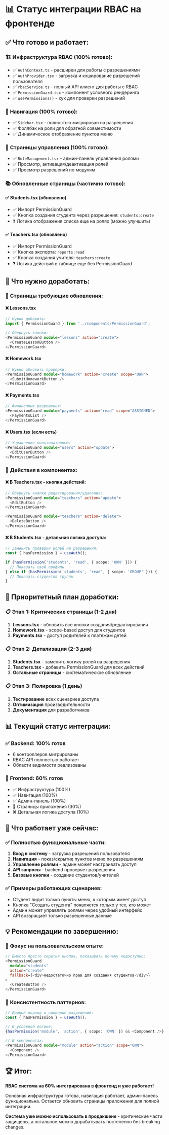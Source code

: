# 📊 Статус интеграции RBAC на фронтенде

## ✅ **Что готово и работает:**

### 🏗️ **Инфраструктура RBAC (100% готово):**
- ✅ `AuthContext.ts` - расширен для работы с разрешениями
- ✅ `AuthProvider.tsx` - загрузка и кэширование разрешений пользователя
- ✅ `rbacService.ts` - полный API клиент для работы с RBAC
- ✅ `PermissionGuard.tsx` - компонент условного рендеринга
- ✅ `usePermissions()` - хук для проверки разрешений

### 🧭 **Навигация (100% готово):**
- ✅ `Sidebar.tsx` - полностью мигрирован на разрешения
- ✅ Фоллбэк на роли для обратной совместимости
- ✅ Динамическое отображение пунктов меню

### 📄 **Страницы управления (100% готово):**
- ✅ `RoleManagement.tsx` - админ-панель управления ролями
- ✅ Просмотр, активация/деактивация ролей
- ✅ Просмотр разрешений по модулям

### 📚 **Обновленные страницы (частично готово):**

#### ✅ **Students.tsx (обновлено)**
- ✅ Импорт PermissionGuard
- ✅ Кнопка создания студента через разрешения: `students:create`
- ❓ Логика отображения списка еще на ролях (можно улучшить)

#### ✅ **Teachers.tsx (обновлено)**  
- ✅ Импорт PermissionGuard
- ✅ Кнопка экспорта: `reports:read`
- ✅ Кнопка создания учителя: `teachers:create`
- ❓ Логика действий в таблице еще без PermissionGuard

## 🔄 **Что нужно доработать:**

### 📄 **Страницы требующие обновления:**

#### ❌ **Lessons.tsx**
```typescript
// Нужно добавить:
import { PermissionGuard } from '../components/PermissionGuard';

// Обернуть кнопки:
<PermissionGuard module="lessons" action="create">
  <CreateLessonButton />
</PermissionGuard>
```

#### ❌ **Homework.tsx**
```typescript
// Нужно обновить проверки:
<PermissionGuard module="homework" action="create" scope="OWN">
  <SubmitHomeworkButton />
</PermissionGuard>
```

#### ❌ **Payments.tsx**
```typescript
// Финансовые разрешения:
<PermissionGuard module="payments" action="read" scope="ASSIGNED">
  <PaymentsList />
</PermissionGuard>
```

#### ❌ **Users.tsx (если есть)**
```typescript
// Управление пользователями:
<PermissionGuard module="users" action="update">
  <EditUserButton />
</PermissionGuard>
```

### 🔧 **Действия в компонентах:**

#### ❌ **В Teachers.tsx - кнопки действий:**
```typescript
// Обернуть кнопки редактирования/удаления:
<PermissionGuard module="teachers" action="update">
  <EditButton />
</PermissionGuard>

<PermissionGuard module="teachers" action="delete">
  <DeleteButton />
</PermissionGuard>
```

#### ❌ **В Students.tsx - детальная логика доступа:**
```typescript
// Заменить проверки ролей на разрешения:
const { hasPermission } = useAuth();

if (hasPermission('students', 'read', { scope: 'OWN' })) {
  // Показать свой профиль
} else if (hasPermission('students', 'read', { scope: 'GROUP' })) {
  // Показать студентов группы
}
```

## 🎯 **Приоритетный план доработки:**

### 📋 **Этап 1: Критические страницы (1-2 дня)**
1. **Lessons.tsx** - обновить все кнопки создания/редактирования
2. **Homework.tsx** - scope-based доступ для студентов
3. **Payments.tsx** - доступ родителей к платежам детей

### 📋 **Этап 2: Детализация (2-3 дня)**
1. **Students.tsx** - заменить логику ролей на разрешения
2. **Teachers.tsx** - добавить PermissionGuard для всех действий
3. **Остальные страницы** - систематическое обновление

### 📋 **Этап 3: Полировка (1 день)**
1. **Тестирование** всех сценариев доступа
2. **Оптимизация** производительности
3. **Документация** для разработчиков

## 📊 **Текущий статус интеграции:**

### ✅ **Backend: 100% готов**
- 6 контроллеров мигрированы
- RBAC API полностью работает
- Области видимости реализованы

### 🔄 **Frontend: 60% готов**
- ✅ Инфраструктура (100%)
- ✅ Навигация (100%) 
- ✅ Админ-панель (100%)
- 🔄 Страницы приложения (30%)
- ❌ Детальная логика доступа (10%)

## 🚀 **Что работает уже сейчас:**

### ✅ **Полностью функциональные части:**
1. **Вход в систему** - загрузка разрешений пользователя
2. **Навигация** - показ/скрытие пунктов меню по разрешениям
3. **Управление ролями** - админ может настраивать доступ
4. **API запросы** - backend проверяет разрешения
5. **Базовые кнопки** - создание студентов/учителей

### ✅ **Примеры работающих сценариев:**
- Студент видит только пункты меню, к которым имеет доступ
- Кнопка "Создать студента" появляется только у тех, кто может
- Админ может управлять ролями через удобный интерфейс
- API возвращает только разрешенные данные

## 💡 **Рекомендации по завершению:**

### 🎯 **Фокус на пользовательском опыте:**
```typescript
// Вместо просто скрытия кнопок, показывать почему недоступно:
<PermissionGuard 
  module="students" 
  action="create"
  fallback={<div>Недостаточно прав для создания студентов</div>}
>
  <CreateButton />
</PermissionGuard>
```

### 🎯 **Консистентность паттернов:**
```typescript
// Единый подход к проверке разрешений:
const { hasPermission } = useAuth();

// В условной логике:
{hasPermission('module', 'action', { scope: 'OWN' }) && <Component />}

// В компонентах:
<PermissionGuard module="module" action="action" scope="OWN">
  <Component />
</PermissionGuard>
```

## 🏆 **Итог:**

**RBAC система на 60% интегрирована в фронтенд и уже работает!** 

Основная инфраструктура готова, навигация работает, админ-панель функциональна. Остается обновить страницы приложения для полной интеграции.

**Система уже можно использовать в продакшене** - критические части защищены, а остальное можно дорабатывать постепенно без breaking changes.

